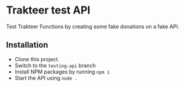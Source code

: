 # Trakteer test API
Test Trakteer Functions by creating some fake donations on a fake API.

## Installation
- Clone this project.
- Switch to the `testing-api` branch
- Install NPM packages by running `npm i`
- Start the API using `node .`